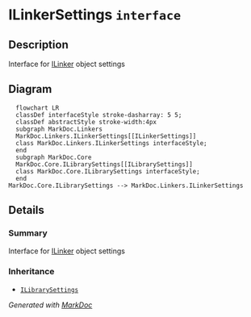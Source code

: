 # ILinkerSettings `interface`

## Description
Interface for [ILinker](./markdoclinkers-ILinker) object settings

## Diagram
```mermaid
  flowchart LR
  classDef interfaceStyle stroke-dasharray: 5 5;
  classDef abstractStyle stroke-width:4px
  subgraph MarkDoc.Linkers
  MarkDoc.Linkers.ILinkerSettings[[ILinkerSettings]]
  class MarkDoc.Linkers.ILinkerSettings interfaceStyle;
  end
  subgraph MarkDoc.Core
  MarkDoc.Core.ILibrarySettings[[ILibrarySettings]]
  class MarkDoc.Core.ILibrarySettings interfaceStyle;
  end
MarkDoc.Core.ILibrarySettings --> MarkDoc.Linkers.ILinkerSettings
```

## Details
### Summary
Interface for [ILinker](./markdoclinkers-ILinker) object settings

### Inheritance
 - [
`ILibrarySettings`
](./markdoccore-ILibrarySettings)

*Generated with* [*MarkDoc*](https://github.com/hailstorm75/MarkDoc.Core)
